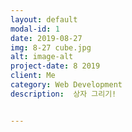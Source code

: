 ```yaml
---
layout: default
modal-id: 1
date: 2019-08-27
img: 8-27 cube.jpg
alt: image-alt
project-date: 8 2019
client: Me
category: Web Development
description:  상자 그리기!


---
```

